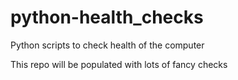 # python-health_checks
Python scripts to check health of the computer

This repo will be populated with lots of fancy checks
